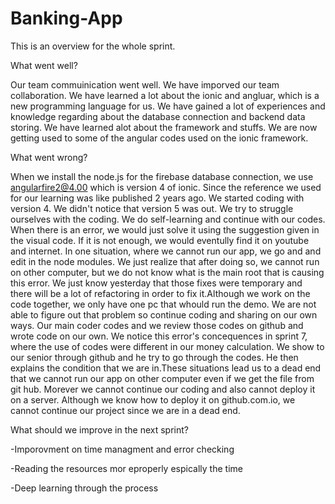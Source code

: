 # Banking-App
 This is an overview for the whole sprint.
 
 What went well?
 
 Our team commuinication went well. We have imporved our team collaboration. We have learned a lot about the ionic and angluar,
 which is a new programming language for us. We have gained a lot of experiences and knowledge regarding about the database connection
 and backend data storing. We have learned alot about the framework and stuffs. We are now getting used to some of the angular codes
 used on the ionic framework.
 
 What went wrong?
 
 When we install the node.js for the firebase database connection, we use angularfire2@4.00 which is version 4 of ionic. Since the reference  we used for our learning was like published 2 years ago. We started coding with version 4. We didn't notice that version 5 was out. We try  to struggle ourselves with the coding. We do self-learning and continue with our codes. When there is an error, we would just solve it using  the suggestion given in the visual code. If it is not enough, we would eventully find it on youtube and internet. In one situation, where we  cannot run our app, we go and and edit in the node modules. We just realize that after doing so, we cannot run on other computer, but we do not know what is the main root that is causing this error. We just know yesterday that those fixes were temporary and there will be a lot of refactoring in order to fix it.Although we work on the code together, we only have one pc that whould run the demo. We are not able to figure out that problem so continue coding and sharing on our own ways. Our main coder codes and we review those codes on github and wrote code on our own. We notice this error's concequences in sprint 7, where the use of codes were different in our money calculation. We show to our senior through github and he try to go through the codes. He then explains the condition that we are in.These situations lead us to a dead end that we cannot run our app on other computer even if we get the file from git hub. Morever we cannot continue our coding and also cannot deploy it on a server. Although we know how to deploy it on github.com.io, we cannot continue our project since we are in a dead end.
 
 What should we improve in the next sprint?
 
  -Imporovment on time managment and error checking
  
  -Reading the resources mor eproperly espically the time 
  
  -Deep learning through the process
 
 
